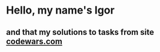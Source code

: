 # Hello, my name's Igor 

## and that my solutions to tasks from site [codewars.com](https://codewars.com)